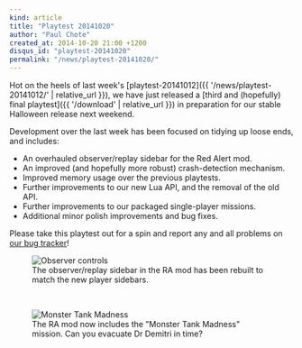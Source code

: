 ```yaml
---
kind: article
title: "Playtest 20141020"
author: "Paul Chote"
created_at: 2014-10-20 21:00 +1200
disqus_id: "playtest-20141020"
permalink: "/news/playtest-20141020/"
---
```


Hot on the heels of last week's [playtest-20141012]({{ '/news/playtest-20141012/' | relative_url }}), we have just released a [third and (hopefully) final playtest]({{ '/download' | relative_url }}) in preparation for our stable Halloween release next weekend.

Development over the last week has been focused on tidying up loose ends, and includes:

- An overhauled observer/replay sidebar for the Red Alert mod.
- An improved (and hopefully more robust) crash-detection mechanism.
- Improved memory usage over the previous playtests.
- Further improvements to our new Lua API, and the removal of the old API.
- Further improvements to our packaged single-player missions.
- Additional minor polish improvements and bug fixes.

Please take this playtest out for a spin and report any and all problems on [our bug tracker](https://bugs.openra.net)!

<figure>
  <img src="{{ '/images/news/20141020-replays.webp' | relative_url }}" loading="lazy" alt="Observer controls" />
  <figcaption>The observer/replay sidebar in the RA mod has been rebuilt to match the new player sidebars.</figcaption>
</figure>
<br />
<figure>
  <img src="{{ '/images/news/20141020-monstertanks.webp' | relative_url }}" loading="lazy" alt="Monster Tank Madness" />
  <figcaption>The RA mod now includes the "Monster Tank Madness" mission. Can you evacuate Dr Demitri in time?</figcaption>
</figure>
